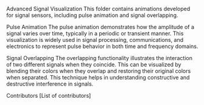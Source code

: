 Advanced Signal Visualization
This folder contains animations developed for signal sensors, including pulse animation and signal overlapping.

Pulse Animation
The pulse animation demonstrates how the amplitude of a signal varies over time, typically in a periodic or transient manner. This visualization is widely used in signal processing, communications, and electronics to represent pulse behavior in both time and frequency domains.

Signal Overlapping
The overlapping functionality illustrates the interaction of two different signals when they coincide. This can be visualized by blending their colors when they overlap and restoring their original colors when separated. This technique helps in understanding constructive and destructive interference in signals.

Contributors
[List of contributors]